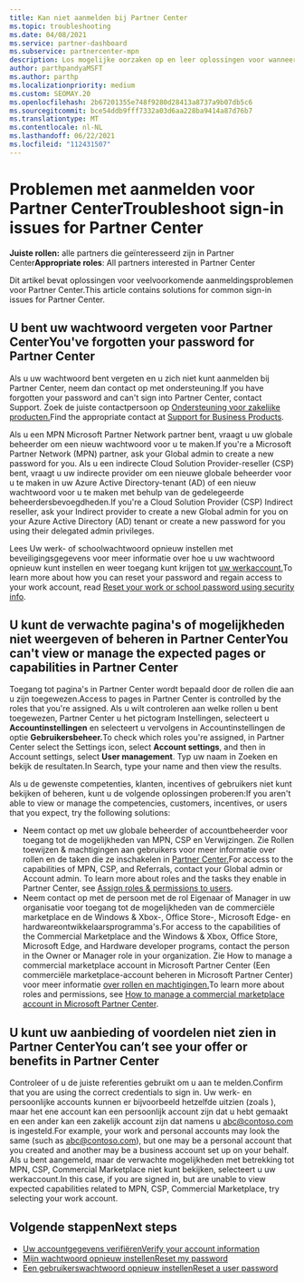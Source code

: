 ```yaml
---
title: Kan niet aanmelden bij Partner Center
ms.topic: troubleshooting
ms.date: 04/08/2021
ms.service: partner-dashboard
ms.subservice: partnercenter-mpn
description: Los mogelijke oorzaken op en leer oplossingen voor wanneer u zich niet kunt aanmelden bij Partner Center - meer informatie over het opnieuw instellen van wachtwoorden, het controleren van rollen en het controleren van referenties.
author: parthpandyaMSFT
ms.author: parthp
ms.localizationpriority: medium
ms.custom: SEOMAY.20
ms.openlocfilehash: 2b67201355e748f9280d28413a8737a9b07db5c6
ms.sourcegitcommit: bce54ddb9fff7332a03d6aa228ba9414a87d76b7
ms.translationtype: MT
ms.contentlocale: nl-NL
ms.lasthandoff: 06/22/2021
ms.locfileid: "112431507"
---
```

# <a name="troubleshoot-sign-in-issues-for-partner-center"></a><span data-ttu-id="26d4a-103">Problemen met aanmelden voor Partner Center</span><span class="sxs-lookup"><span data-stu-id="26d4a-103">Troubleshoot sign-in issues for Partner Center</span></span>

<span data-ttu-id="26d4a-104">**Juiste rollen:** alle partners die geïnteresseerd zijn in Partner Center</span><span class="sxs-lookup"><span data-stu-id="26d4a-104">**Appropriate roles**: All partners interested in Partner Center</span></span>

<span data-ttu-id="26d4a-105">Dit artikel bevat oplossingen voor veelvoorkomende aanmeldingsproblemen voor Partner Center.</span><span class="sxs-lookup"><span data-stu-id="26d4a-105">This article contains solutions for common sign-in issues for Partner Center.</span></span>

## <a name="youve-forgotten-your-password-for-partner-center"></a><span data-ttu-id="26d4a-106">U bent uw wachtwoord vergeten voor Partner Center</span><span class="sxs-lookup"><span data-stu-id="26d4a-106">You've forgotten your password for Partner Center</span></span>

<span data-ttu-id="26d4a-107">Als u uw wachtwoord bent vergeten en u zich niet kunt aanmelden bij Partner Center, neem dan contact op met ondersteuning.</span><span class="sxs-lookup"><span data-stu-id="26d4a-107">If you have forgotten your password and can't sign into Partner Center, contact Support.</span></span> <span data-ttu-id="26d4a-108">Zoek de juiste contactpersoon op [Ondersteuning voor zakelijke producten.](/microsoft-365/admin/contact-support-for-business-products)</span><span class="sxs-lookup"><span data-stu-id="26d4a-108">Find the appropriate contact at [Support for Business Products](/microsoft-365/admin/contact-support-for-business-products).</span></span>

<span data-ttu-id="26d4a-109">Als u een MPN Microsoft Partner Network partner bent, vraagt u uw globale beheerder om een nieuw wachtwoord voor u te maken.</span><span class="sxs-lookup"><span data-stu-id="26d4a-109">If you're a Microsoft Partner Network (MPN) partner, ask your Global admin to create a new password for you.</span></span> <span data-ttu-id="26d4a-110">Als u een indirecte Cloud Solution Provider-reseller (CSP) bent, vraagt u uw indirecte provider om een nieuwe globale beheerder voor u te maken in uw Azure Active Directory-tenant (AD) of een nieuw wachtwoord voor u te maken met behulp van de gedelegeerde beheerdersbevoegdheden.</span><span class="sxs-lookup"><span data-stu-id="26d4a-110">If you're a Cloud Solution Provider (CSP) Indirect reseller, ask your Indirect provider to create a new Global admin for you on your Azure Active Directory (AD) tenant or create a new password for you using their delegated admin privileges.</span></span>

<span data-ttu-id="26d4a-111">Lees Uw werk- of schoolwachtwoord opnieuw instellen met beveiligingsgegevens voor meer informatie over hoe u uw wachtwoord opnieuw kunt instellen en weer toegang kunt krijgen tot [uw werkaccount.](/azure/active-directory/user-help/active-directory-passwords-update-your-own-password#how-to-change-your-password)</span><span class="sxs-lookup"><span data-stu-id="26d4a-111">To learn more about how you can reset your password and regain access to your work account, read [Reset your work or school password using security info](/azure/active-directory/user-help/active-directory-passwords-update-your-own-password#how-to-change-your-password).</span></span>

## <a name="you-cant-view-or-manage-the-expected-pages-or-capabilities-in-partner-center"></a><span data-ttu-id="26d4a-112">U kunt de verwachte pagina's of mogelijkheden niet weergeven of beheren in Partner Center</span><span class="sxs-lookup"><span data-stu-id="26d4a-112">You can't view or manage the expected pages or capabilities in Partner Center</span></span>

<span data-ttu-id="26d4a-113">Toegang tot pagina's in Partner Center wordt bepaald door de rollen die aan u zijn toegewezen.</span><span class="sxs-lookup"><span data-stu-id="26d4a-113">Access to pages in Partner Center is controlled by the roles that you're assigned.</span></span> <span data-ttu-id="26d4a-114">Als u wilt controleren aan welke rollen u bent toegewezen, Partner Center u het pictogram Instellingen, selecteert u **Accountinstellingen** en selecteert u vervolgens in Accountinstellingen de optie **Gebruikersbeheer.**</span><span class="sxs-lookup"><span data-stu-id="26d4a-114">To check which roles you're assigned, in Partner Center select the Settings icon, select **Account settings**, and then in Account settings, select **User management**.</span></span> <span data-ttu-id="26d4a-115">Typ uw naam in Zoeken en bekijk de resultaten.</span><span class="sxs-lookup"><span data-stu-id="26d4a-115">In Search, type your name and then view the results.</span></span>

<span data-ttu-id="26d4a-116">Als u de gewenste competenties, klanten, incentives of gebruikers niet kunt bekijken of beheren, kunt u de volgende oplossingen proberen:</span><span class="sxs-lookup"><span data-stu-id="26d4a-116">If you aren't able to view or manage the competencies, customers, incentives, or users that you expect, try the following solutions:</span></span>

- <span data-ttu-id="26d4a-117">Neem contact op met uw globale beheerder of accountbeheerder voor toegang tot de mogelijkheden van MPN, CSP en Verwijzingen. Zie Rollen toewijzen & machtigingen aan gebruikers voor meer informatie over rollen en de taken die ze inschakelen in [Partner Center.](permissions-overview.md)</span><span class="sxs-lookup"><span data-stu-id="26d4a-117">For access to the capabilities of MPN, CSP, and Referrals, contact your Global admin or Account admin. To learn more about roles and the tasks they enable in Partner Center, see [Assign roles & permissions to users](permissions-overview.md).</span></span>
- <span data-ttu-id="26d4a-118">Neem contact op met de persoon met de rol Eigenaar of Manager in uw organisatie voor toegang tot de mogelijkheden van de commerciële marketplace en de Windows & Xbox-, Office Store-, Microsoft Edge- en hardwareontwikkelaarsprogramma's.</span><span class="sxs-lookup"><span data-stu-id="26d4a-118">For access to the capabilities of the Commercial Marketplace and the Windows & Xbox, Office Store, Microsoft Edge, and Hardware developer programs, contact the person in the Owner or Manager role in your organization.</span></span> <span data-ttu-id="26d4a-119">Zie How to manage a commercial marketplace account in Microsoft Partner Center (Een commerciële marketplace-account beheren in Microsoft Partner Center) voor meer informatie [over rollen en machtigingen.](/azure/marketplace/partner-center-portal/manage-account#define-user-roles-and-permissions)</span><span class="sxs-lookup"><span data-stu-id="26d4a-119">To learn more about roles and permissions, see [How to manage a commercial marketplace account in Microsoft Partner Center](/azure/marketplace/partner-center-portal/manage-account#define-user-roles-and-permissions).</span></span>

## <a name="you-cant-see-your-offer-or-benefits-in-partner-center"></a><span data-ttu-id="26d4a-120">U kunt uw aanbieding of voordelen niet zien in Partner Center</span><span class="sxs-lookup"><span data-stu-id="26d4a-120">You can’t see your offer or benefits in Partner Center</span></span>

<span data-ttu-id="26d4a-121">Controleer of u de juiste referenties gebruikt om u aan te melden.</span><span class="sxs-lookup"><span data-stu-id="26d4a-121">Confirm that you are using the correct credentials to sign in.</span></span> <span data-ttu-id="26d4a-122">Uw werk- en persoonlijke accounts kunnen er bijvoorbeeld hetzelfde uitzien (zoals ), maar het ene account kan een persoonlijk account zijn dat u hebt gemaakt en een ander kan een zakelijk account zijn dat namens u abc@contoso.com is ingesteld.</span><span class="sxs-lookup"><span data-stu-id="26d4a-122">For example, your work and personal accounts may look the same (such as abc@contoso.com), but one may be a personal account that you created and another may be a business account set up on your behalf.</span></span> <span data-ttu-id="26d4a-123">Als u bent aangemeld, maar de verwachte mogelijkheden met betrekking tot MPN, CSP, Commercial Marketplace niet kunt bekijken, selecteert u uw werkaccount.</span><span class="sxs-lookup"><span data-stu-id="26d4a-123">In this case, if you are signed in, but are unable to view expected capabilities related to MPN, CSP, Commercial Marketplace, try selecting your work account.</span></span>

## <a name="next-steps"></a><span data-ttu-id="26d4a-124">Volgende stappen</span><span class="sxs-lookup"><span data-stu-id="26d4a-124">Next steps</span></span>

- [<span data-ttu-id="26d4a-125">Uw accountgegevens verifiëren</span><span class="sxs-lookup"><span data-stu-id="26d4a-125">Verify your account information</span></span>](verification-responses.md)
- [<span data-ttu-id="26d4a-126">Mijn wachtwoord opnieuw instellen</span><span class="sxs-lookup"><span data-stu-id="26d4a-126">Reset my password</span></span>](reset-my-pasword.md)
- [<span data-ttu-id="26d4a-127">Een gebruikerswachtwoord opnieuw instellen</span><span class="sxs-lookup"><span data-stu-id="26d4a-127">Reset a user password</span></span>](reset-a-user-password.md)